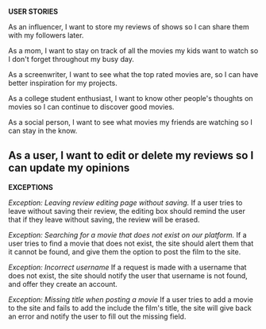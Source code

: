 **USER STORIES**

As an influencer, I want to store my reviews of shows so I can share them with my followers later.

As a mom, I want to stay on track of all the movies my kids want to watch so I don't forget throughout my busy day.

As a screenwriter, I want to see what the top rated movies are, so I can have better inspiration for my projects.

As a college student enthusiast, I want to know other people's thoughts on movies so I can continue to discover good movies.

As a social person, I want to see what movies my friends are watching so I can stay in the know. 

As a user, I want to edit or delete my reviews so I can update my opinions
---

**EXCEPTIONS**

*Exception: Leaving review editing page without saving.*
If a user tries to leave without saving their review, the editing box should remind the user that if they leave without saving, the review will be erased.

*Exception: Searching for a movie that does not exist on our platform.*
If a user tries to find a movie that does not exist, the site should alert them that it cannot be found, and give them the option to post the film to the site. 

*Exception: Incorrect username*
If a request is made with a username that does not exist, the site should notify the user that username is not found, and offer they create an account.

*Exception: Missing title when posting a movie*
If a user tries to add a movie to the site and fails to add the include the film's title, the site will give back an error and notify the user to fill out the missing field. 





